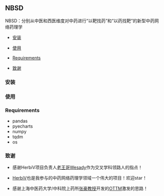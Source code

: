 ## NBSD

NBSD：分别从中医和西医维度对中药进行“以靶找药”和“以药找靶”的新型中药网络药理学

- [安装](#安装)

- [使用](#使用)

- [Requirements](#requirements)

- [致谢](#致谢)

### 安装

### 使用

### Requirements

- pandas
- pyecharts
- numpy
- tqdm
- os

### 致谢

- 感谢HerbiV项目负责人[老王哥Wesady](https://github.com/Wesady)作为交叉学科领路人的指点！

- [HerbiV](https://github.com/MLi-lab-Bioinformatics-NJUCM/HerbiV)也是我参与的中药网络药理学领域一个伟大的项目！欢迎star！

- 感谢上海中医药大学/中科院上药所[张豪教授](https://iiimr.shutcm.edu.cn/2024/1223/c4069a164183/page.htm)开发的[OTTM](https://pmc.ncbi.nlm.nih.gov/articles/PMC10516341/)激发的思路！